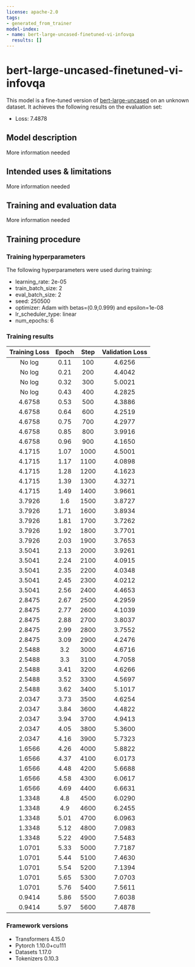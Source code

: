 ```yaml
---
license: apache-2.0
tags:
- generated_from_trainer
model-index:
- name: bert-large-uncased-finetuned-vi-infovqa
  results: []
---
```


<!-- This model card has been generated automatically according to the information the Trainer had access to. You
should probably proofread and complete it, then remove this comment. -->

# bert-large-uncased-finetuned-vi-infovqa

This model is a fine-tuned version of [bert-large-uncased](https://huggingface.co/bert-large-uncased) on an unknown dataset.
It achieves the following results on the evaluation set:
- Loss: 7.4878

## Model description

More information needed

## Intended uses & limitations

More information needed

## Training and evaluation data

More information needed

## Training procedure

### Training hyperparameters

The following hyperparameters were used during training:
- learning_rate: 2e-05
- train_batch_size: 2
- eval_batch_size: 2
- seed: 250500
- optimizer: Adam with betas=(0.9,0.999) and epsilon=1e-08
- lr_scheduler_type: linear
- num_epochs: 6

### Training results

| Training Loss | Epoch | Step | Validation Loss |
|:-------------:|:-----:|:----:|:---------------:|
| No log        | 0.11  | 100  | 4.6256          |
| No log        | 0.21  | 200  | 4.4042          |
| No log        | 0.32  | 300  | 5.0021          |
| No log        | 0.43  | 400  | 4.2825          |
| 4.6758        | 0.53  | 500  | 4.3886          |
| 4.6758        | 0.64  | 600  | 4.2519          |
| 4.6758        | 0.75  | 700  | 4.2977          |
| 4.6758        | 0.85  | 800  | 3.9916          |
| 4.6758        | 0.96  | 900  | 4.1650          |
| 4.1715        | 1.07  | 1000 | 4.5001          |
| 4.1715        | 1.17  | 1100 | 4.0898          |
| 4.1715        | 1.28  | 1200 | 4.1623          |
| 4.1715        | 1.39  | 1300 | 4.3271          |
| 4.1715        | 1.49  | 1400 | 3.9661          |
| 3.7926        | 1.6   | 1500 | 3.8727          |
| 3.7926        | 1.71  | 1600 | 3.8934          |
| 3.7926        | 1.81  | 1700 | 3.7262          |
| 3.7926        | 1.92  | 1800 | 3.7701          |
| 3.7926        | 2.03  | 1900 | 3.7653          |
| 3.5041        | 2.13  | 2000 | 3.9261          |
| 3.5041        | 2.24  | 2100 | 4.0915          |
| 3.5041        | 2.35  | 2200 | 4.0348          |
| 3.5041        | 2.45  | 2300 | 4.0212          |
| 3.5041        | 2.56  | 2400 | 4.4653          |
| 2.8475        | 2.67  | 2500 | 4.2959          |
| 2.8475        | 2.77  | 2600 | 4.1039          |
| 2.8475        | 2.88  | 2700 | 3.8037          |
| 2.8475        | 2.99  | 2800 | 3.7552          |
| 2.8475        | 3.09  | 2900 | 4.2476          |
| 2.5488        | 3.2   | 3000 | 4.6716          |
| 2.5488        | 3.3   | 3100 | 4.7058          |
| 2.5488        | 3.41  | 3200 | 4.6266          |
| 2.5488        | 3.52  | 3300 | 4.5697          |
| 2.5488        | 3.62  | 3400 | 5.1017          |
| 2.0347        | 3.73  | 3500 | 4.6254          |
| 2.0347        | 3.84  | 3600 | 4.4822          |
| 2.0347        | 3.94  | 3700 | 4.9413          |
| 2.0347        | 4.05  | 3800 | 5.3600          |
| 2.0347        | 4.16  | 3900 | 5.7323          |
| 1.6566        | 4.26  | 4000 | 5.8822          |
| 1.6566        | 4.37  | 4100 | 6.0173          |
| 1.6566        | 4.48  | 4200 | 5.6688          |
| 1.6566        | 4.58  | 4300 | 6.0617          |
| 1.6566        | 4.69  | 4400 | 6.6631          |
| 1.3348        | 4.8   | 4500 | 6.0290          |
| 1.3348        | 4.9   | 4600 | 6.2455          |
| 1.3348        | 5.01  | 4700 | 6.0963          |
| 1.3348        | 5.12  | 4800 | 7.0983          |
| 1.3348        | 5.22  | 4900 | 7.5483          |
| 1.0701        | 5.33  | 5000 | 7.7187          |
| 1.0701        | 5.44  | 5100 | 7.4630          |
| 1.0701        | 5.54  | 5200 | 7.1394          |
| 1.0701        | 5.65  | 5300 | 7.0703          |
| 1.0701        | 5.76  | 5400 | 7.5611          |
| 0.9414        | 5.86  | 5500 | 7.6038          |
| 0.9414        | 5.97  | 5600 | 7.4878          |


### Framework versions

- Transformers 4.15.0
- Pytorch 1.10.0+cu111
- Datasets 1.17.0
- Tokenizers 0.10.3
